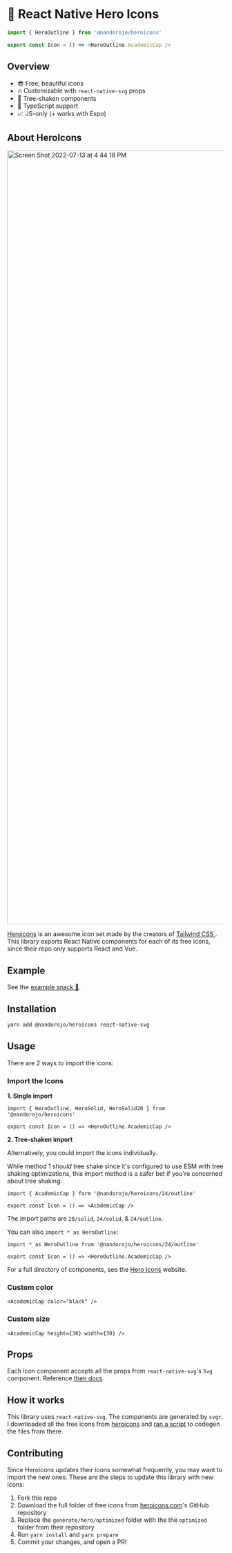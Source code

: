 # 🎨 React Native Hero Icons

```ts
import { HeroOutline } from '@nandorojo/heroicons'

export const Icon = () => <HeroOutline.AcademicCap />
```

## Overview

- 😎 Free, beautiful icons
- 🔥 Customizable with `react-native-svg` props
- 🌲 Tree-shaken components
- 🤖 TypeScript support
- 📈 JS-only (+ works with Expo)

## About HeroIcons

<a href="https://https://heroicons.com/" target="_blank">
<img width="1792" alt="Screen Shot 2022-07-13 at 4 44 18 PM" src="https://user-images.githubusercontent.com/13172299/178855403-47b09fd7-df60-4bf0-850e-1d59072a4f35.png">
</a>

[Heroicons](https://https://heroicons.com/) is an awesome icon set made by the creators of [Tailwind CSS
](https://tailwindcss.com). This library exports React Native components for each of its free icons, since their repo only supports React and Vue.

## Example

See the [example snack 🍔](https://snack.expo.dev/@nandorojo/273c1f).

## Installation

```sh
yarn add @nandorojo/heroicons react-native-svg
```

## Usage

There are 2 ways to import the icons:

### Import the Icons

**1. Single import**

```tsx
import { HeroOutline, HeroSolid, HeroSolid20 } from '@nandorojo/heroicons'

export const Icon = () => <HeroOutline.AcademicCap />
```

**2. Tree-shaken import**

Alternatively, you could import the icons individually.

While method 1 _should_ tree shake since it's configured to use ESM with tree shaking optimizations, this import method is a safer bet if you're concerned about tree shaking.

```tsx
import { AcademicCap } form '@nandorojo/heroicons/24/outline'

export const Icon = () => <AcademicCap />
```

The import paths are `20/solid`, `24/solid`, & `24/outline`.

You can also `import * as HeroOutline`:

```tsx
import * as HeroOutline from '@nandorojo/heroicons/24/outline'

export const Icon = () => <HeroOutline.AcademicCap />
```

For a full directory of components, see the [Hero Icons](https://heroicons.com) website.

### Custom color

```tsx
<AcademicCap color="black" />
```

### Custom size

```tsx
<AcademicCap height={30} width={30} />
```

## Props

Each icon component accepts all the props from `react-native-svg`'s `Svg` component. Reference [their docs](https://github.com/react-native-svg/react-native-svg#svg).

## How it works

This library uses `react-native-svg`. The components are generated by `svgr`. I downloaded all the free icons from [heroicons](https://heroicons.com) and [ran a script](/tree/master/generate/index.ts) to codegen the files from there.

## Contributing

Since Heroicons updates their icons somewhat frequently, you may want to import the new ones. These are the steps to update this library with new icons:

1. Fork this repo
2. Download the full folder of free icons from [heroicons.com](https://heroicons.com)'s GitHub repository
3. Replace the `generate/hero/optimized` folder with the the `optimized` folder from their repository
4. Run `yarn install` and `yarn prepare`
5. Commit your changes, and open a PR!
